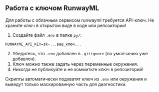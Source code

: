 ## Работа с ключом RunwayML

Для работы с облачным сервисом runwayml требуется API-ключ. Не храните ключ в открытом виде в коде или репозитории!

1. Создайте файл `.env` в папке `py/`:

```
RUNWAYML_API_KEY=sk-...ваш_ключ...
```

2. Убедитесь, что `.env` добавлен в `.gitignore` (по умолчанию уже добавлен).
3. Ключ можно также задать через переменные окружения.
4. Никогда не публикуйте и не коммитьте ключ в репозиторий!

Скрипты автоматически подхватят ключ из `.env` или окружения и выведут только маскированную часть для диагностики. 